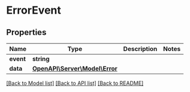 # ErrorEvent

## Properties
Name | Type | Description | Notes
------------ | ------------- | ------------- | -------------
**event** | **string** |  | 
**data** | [**OpenAPI\Server\Model\Error**](Error.md) |  | 

[[Back to Model list]](../README.md#documentation-for-models) [[Back to API list]](../README.md#documentation-for-api-endpoints) [[Back to README]](../README.md)



